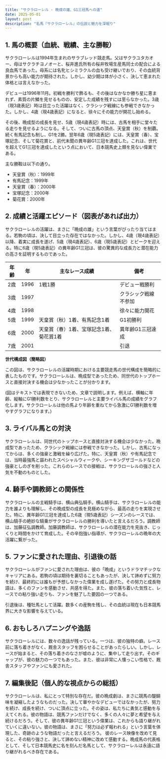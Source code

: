 ```yaml
---
title: "サクラローレル - 晩成の雄、G1三冠馬への道"
date: 2025-05-01
layout: post
description: "名馬『サクラローレル』の伝説と魅力を深堀り"
---
```


## 1. 馬の概要（血統、戦績、主な勝鞍）

サクラローレルは1994年生まれのサラブレッド競走馬。父はサクラユタカオー、母はサクラチヨノオーと、桜井進氏所有の桜井牧場生産馬同士の配合による良血馬であった。母系には名牝ヒシミラクルの血も受け継いでおり、その血統背景からも高い能力が期待された。しかし、幼少期は体が小さく、決して恵まれた体格とは言えなかった。

デビューは1996年11月。初戦を勝利で飾るも、その後はなかなか勝ち星に恵まれず、素質の片鱗を見せるものの、安定した成績を残すには至らなかった。3歳（現3歳表記）時は目立った活躍はなく、クラシック戦線にも参戦できなかった。しかし、4歳（現4歳表記）になると、徐々にその能力が開花し始める。

その後、晩成型の成長を見せ、5歳（現4歳表記）時には、古馬を相手に堂々たる走りを見せるようになる。そして、ついに古馬の頂点、天皇賞（秋）を制覇。続く有馬記念も制し、G1を2勝。翌年6歳（現5歳表記）には、天皇賞（春）、宝塚記念、そして菊花賞と、前代未聞の異年齢G1三冠を達成した。これは、世代を超えてG1三冠を達成したという点において、日本競馬史上類を見ない偉業である。

主な勝鞍は以下の通り。

* 天皇賞（秋）：1999年
* 有馬記念：1999年
* 天皇賞（春）：2000年
* 宝塚記念：2000年
* 菊花賞：2000年


## 2. 成績と活躍エピソード（図表があれば出力）

サクラローレルの活躍は、まさに「晩成の雄」という言葉がぴったり当てはまる。若駒の頃は、決して目立った存在ではなかった。しかし、4歳（現4歳表記）以降、着実に成長を遂げ、5歳（現4歳表記）、6歳（現5歳表記）とピークを迎える。特に6歳（現5歳表記）の異年齢G1三冠は、彼の驚異的な成長力と潜在能力の高さを証明するものであった。

| 年齢 | 年 | 主なレース成績 | 備考 |
|---|---|---|---|
| 2歳 | 1996 | 1戦1勝 | デビュー戦勝利 |
| 3歳 | 1997 |  | クラシック戦線不参加 |
| 4歳 | 1998 |  | 徐々に能力開花 |
| 5歳 | 1999 | 天皇賞（秋）1着、有馬記念1着 | G1初勝利 |
| 6歳 | 2000 | 天皇賞（春）1着、宝塚記念1着、菊花賞1着 | 異年齢G1三冠達成 |
| 7歳 | 2001 |  |  引退 |


**世代構成図（簡略図）**

この図は、サクラローレルの活躍時期における主要競走馬の世代構成を簡略的に表したものです。サクラローレルは、晩成型であったため、同世代のトップホースと直接対決する機会は少なかったことが分かります。


(図はテキストでは表現できないため、文章で説明します。例えば、横軸に年齢、縦軸にG1勝利数をとり、サクラローレルと主要ライバル馬の成績をグラフ化します。サクラローレルは他の馬より年齢を重ねてから急激にG1勝利数を増やすグラフになります。)


## 3. ライバル馬との対決

サクラローレルは、同世代のトップホースと直接対決する機会は少なかった。晩成型であったため、クラシック戦線には参戦できなかった。しかし、古馬になってからは、多くの強豪と激戦を繰り広げた。特に、天皇賞（秋）や有馬記念では、当時最強馬と謳われたスペシャルウィークや、シーキングザゴールドなどの強豪としのぎを削った。これらのレースでの接戦は、サクラローレルの強さと人気を不動のものとした。


## 4. 騎手や調教師との関係性

サクラローレルの主戦騎手は、横山典弘騎手。横山騎手は、サクラローレルの能力を誰よりも理解し、その晩成型の成長を見極めながら、最高の走りを実現させた。特に、異年齢G1三冠を達成した6歳（現5歳表記）シーズンのレースでは、横山騎手の絶妙な騎乗がサクラローレルの勝利を導いたと言えるだろう。調教師は、加藤征弘調教師。加藤調教師は、サクラローレルの潜在能力を見抜き、じっくりと時間をかけて育成した。その辛抱強い指導が、サクラローレルの晩年の大活躍に繋がった。


## 5. ファンに愛された理由、引退後の話

サクラローレルがファンに愛された理由は、彼の「晩成」というドラマチックなキャリアにある。若駒の頃は期待を裏切ることもあったが、決して諦めずに努力を続け、最終的には誰もが予想しなかった偉業を成し遂げた。その努力と成長物語は、多くのファンを感動させ、共感を得た。また、彼の落ち着いた気性と、レースでの粘り強い走りも、ファンを魅了した要因の一つである。

引退後は、種牡馬として活躍。数多くの産駒を残し、その血統は現在も日本競馬界に大きな影響を与えている。


## 6. おもしろハプニングや逸話

サクラローレルには、数々の逸話が残っている。一つは、彼の独特の癖。レース前に落ち着きがなく、厩舎スタッフを困らせることがあったらしい。しかし、レースが始まると、その落ち着きのなさが嘘のように、集中して走り出す。そのギャップが、彼の魅力の一つでもあった。また、彼は非常に人懐っこい性格で、厩舎スタッフやファンにも愛された。


## 7. 編集後記（個人的な視点からの総括）

サクラローレルは、私にとって特別な存在だ。彼の晩成劇は、まさに競馬の醍醐味を凝縮したようなものだった。決して華やかなデビューではなかったが、努力を続け、成長を続け、ついに頂点に立った。その姿は、私たちに勇気と感動を与えてくれる。彼の物語は、競馬ファンだけでなく、多くの人々に夢と希望を与え続けるだろう。そして、彼の異年齢G1三冠という偉業は、これからも語り継がれていくに違いない。彼の物語は、まさに「努力は必ず報われる」という言葉を体現した、奇跡のような物語だったと言えるだろう。  彼のレース映像を改めて見ると、その粘り強さと、決して諦めない精神に改めて感動する。晩成馬の代表格として、そして日本競馬史に名を刻んだ名馬として、サクラローレルは永遠に語り継がれるべき存在である。
